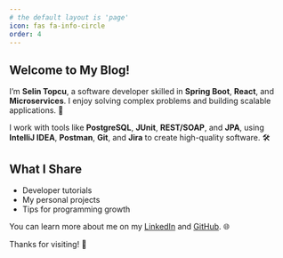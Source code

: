 ```yaml
---
# the default layout is 'page'
icon: fas fa-info-circle
order: 4
---
```


## Welcome to My Blog!  

I’m **Selin Topcu**, a software developer skilled in **Spring Boot**, **React**, and **Microservices**. I enjoy solving complex problems and building scalable applications. 🚀

I work with tools like **PostgreSQL**, **JUnit**, **REST/SOAP**, and **JPA**, using **IntelliJ IDEA**, **Postman**, **Git**, and **Jira** to create high-quality software. 🛠️

## What I Share  
- Developer tutorials  
- My personal projects  
- Tips for programming growth

You can learn more about me on my [LinkedIn](https://www.linkedin.com/in/selin-topcu/) and [GitHub](https://github.com/selin-topcu). 🌐

Thanks for visiting! 🙏
